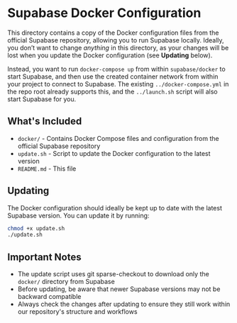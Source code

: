 # Supabase Docker Configuration

This directory contains a copy of the Docker configuration files from the official Supabase repository, allowing you to run Supabase locally. Ideally, you don’t want to change _anything_ in this directory, as your changes will be lost when you update the Docker configuration (see **Updating** below).

Instead, you want to run `docker-compose up` from within `supabase/docker` to start Supabase, and then use the created container network from within your project to connect to Supabase. The existing `../docker-compose.yml` in the repo root already supports this, and the `../launch.sh` script will also start Supabase for you.

## What's Included

- `docker/` - Contains Docker Compose files and configuration from the official Supabase repository
- `update.sh` - Script to update the Docker configuration to the latest version
- `README.md` - This file

## Updating

The Docker configuration should ideally be kept up to date with the latest Supabase version. You can update it by running:

```bash
chmod +x update.sh
./update.sh
```

## Important Notes

- The update script uses git sparse-checkout to download only the `docker/` directory from Supabase
- Before updating, be aware that newer Supabase versions may not be backward compatible
- Always check the changes after updating to ensure they still work within our repository's structure and workflows 